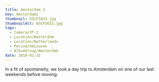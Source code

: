 ```yaml
---
title: Amsterdam 2
key: Amsterdam2
thumbnail: DSCF3423.jpg
thumbnailAlt: DSCF3615.jpg
tags:
  - Camera/XT-2
  - Location/Amsterdam
  - Location/Netherlands
  - Period/KULeuven
  - AlbumGroup/Amsterdam
date: 2019-01-31
---
```

In a fit of spontaneity, we took a day trip to Amsterdam on one of our last weekends before moving.
